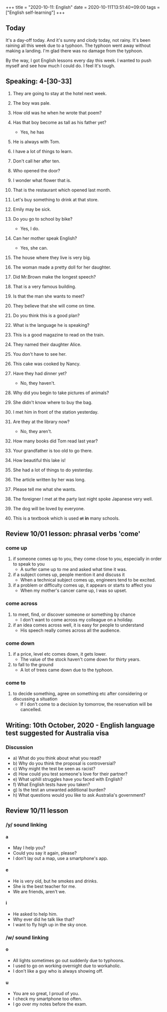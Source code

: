 +++
title =  "2020-10-11: English"
date = 2020-10-11T13:51:40+09:00
tags = ["English self-learning"]
+++

## Today

It's a day-off today.
And it's sunny and clody today, not rainy.
It's been raining all this week due to a typhoon.
The typhoon went away without making a landing.
I'm glad there was no damage from the typhoon.

By the way, I got English lessons every day this week.
I wanted to push myself and see how much I could do.
I feel It's tough.

## Speaking: 4-[30-33]

1. They are going to stay at the hotel next week.
2. The boy was pale.
3. How old was he when he wrote that poem?
4. Has that boy become as tall as his father yet?
    - Yes, he has
5. He is always with Tom.
6. I have a lot of things to learn.
7. Don't call her after ten.
8. Who opened the door?
9. I wonder what flower that is.
10. That is the restaurant which opened last month.

1. Let's buy something to drink at that store.
2. Emily may be sick.
3. Do you go to school by bike?
    - Yes, I do.
4. Can her mother speak English?
    - Yes, she can.
5. The house where they live is very big.
6. The woman made a pretty doll for her daughter.
7. Did Mr.Brown make the longest speech?
8. That is a very famous building.
9. Is that the man she wants to meet?
10. They believe that she will come on time.

1. Do you think this is a good plan?
2. What is the language he is speaking?
3. This is a good magazine to read on the train.
4. They named their daughter Alice.
5. You don't have to see her.
6. This cake was cooked by Nancy.
7. Have they had dinner yet?
    - No, they haven't.
8. Why did you begin to take pictures of animals?
9. She didn't know where to buy the bag.
10. I met him in front of the station yesterday.

1. Are they at the library now?
    - No, they aren't.
2. How many books did Tom read last year?
3. Your grandfather is too old to go there.
4. How beautiful this lake is!
5. She had a lot of things to do yesterday.
6. The article written by her was long.
7. Please tell me what she wants.
8. The foreigner I met at the party last night spoke Japanese very well.
9. The dog will be loved by everyone.
10. This is a textbook which is used ~~at~~ **in** many schools.

## Review 10/01 lesson: phrasal verbs 'come'

### come up

1. if someone comes up to you, they come close to you, especially in order to speak to you
    - A surfer came up to me and asked what time it was.
3. if a subject comes up, people mention it and discuss it
    - When a technical subject comes up, engineers tend to be excited.
4. if a problem or difficulty comes up, it appears or starts to affect you
    - When my mother's cancer came up, I was so upset.

### come across

1. to meet, find, or discover someone or something by chance
    - I don't want to come across my colleague on a holiday.
2. if an idea comes across well, it is easy for people to understand
    - His speech really comes across all the audience.

### come down

1. if a price, level etc comes down, it gets lower.
    - The value of the stock haven't come down for thirty years.
3. to fall to the ground
    - A lot of trees came down due to the typhoon.

### come to

1. to decide something, agree on something etc after considering or discussing a situation
    - If I don't come to a decision by tomorrow, the reservation will be cancelled.

## Writing: 10th October, 2020 - English language test suggested for Australia visa

### Discussion

* a) What do you think about what you read?
* b) Why do you think the proposal is controversial?
* c) Why might the test be seen as racist?
* d) How could you test someone's love for their partner?
* e) What uphill struggles have you faced with English?
* f) What English tests have you taken?
* g) Is the test an unwanted additional burden?
* h) What questions would you like to ask Australia's government?

## Review 10/11 lesson

### /y/ sound linking

#### a

* May I help you?
* Could you say it again, please?
* I don't lay out a map, use a smartphone's app.

#### e

* He is very old, but he smokes and drinks.
* She is the best teacher for me.
* We are friends, aren't we.

#### i

* He asked to help him.
* Why ever did he talk like that?
* I want to fly high up in the sky once.

### /w/ sound linking

#### o

* All lights sometimes go out suddenly due to typhoons.
* I used to go on working overnight due to workaholic.
* I don't like a guy who is always showing off.

#### u

* You are so great, I proud of you.
* I check my smartphone too often.
* I go over my notes before the exam.

